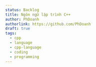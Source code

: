 ```yaml
---
status: Backlog
title: Ngôn ngữ lập trình C++
author: PhDoanh
authorlink: https://github.com/PhDoanh
draft: true
tags:
  - cpp
  - language
  - cpp-language
  - coding
  - programming
---
```



